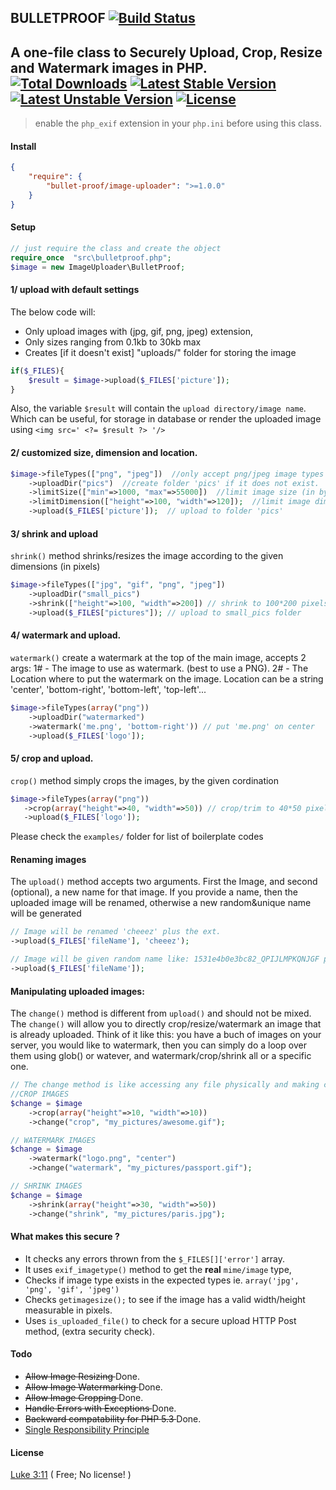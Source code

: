 ## BULLETPROOF [![Build Status](https://travis-ci.org/samayo/bulletproof.svg?branch=master)](https://travis-ci.org/samayo/bulletproof.svg?branch=master) 
A one-file class to **Securely Upload**, Crop, Resize and Watermark images in PHP.  
[![Total Downloads](https://poser.pugx.org/bullet-proof/image-uploader/downloads.svg)](https://packagist.org/packages/bullet-proof/image-uploader) [![Latest Stable Version](https://poser.pugx.org/bullet-proof/image-uploader/v/stable.svg)](https://packagist.org/packages/bullet-proof/image-uploader) [![Latest Unstable Version](https://poser.pugx.org/bullet-proof/image-uploader/v/unstable.svg)](https://packagist.org/packages/bullet-proof/image-uploader) [![License](https://poser.pugx.org/bullet-proof/image-uploader/license.svg)](https://packagist.org/packages/bullet-proof/image-uploader)
----

> enable the `php_exif` extension in your `php.ini` before using this class.

#### Install
```json
{
    "require": {
        "bullet-proof/image-uploader": ">=1.0.0"
    }
}
```

#### Setup
````php
// just require the class and create the object
require_once  "src\bulletproof.php";
$image = new ImageUploader\BulletProof;
````


#### 1/ upload with  default settings 
The below code will:
- Only upload images with (jpg, gif, png, jpeg) extension, 
- Only sizes ranging from 0.1kb to 30kb max
- Creates [if it doesn't exist] "uploads/" folder for storing the image 

````php 
if($_FILES){
    $result = $image->upload($_FILES['picture']);
}
````

Also, the variable `$result` will contain the `upload directory/image name`. Which can be useful, for storage in database or render the uploaded image using `<img src=' <?= $result ?> '/>`


#### 2/ customized size, dimension and location. 
````php
$image->fileTypes(["png", "jpeg"])  //only accept png/jpeg image types
    ->uploadDir("pics")  //create folder 'pics' if it does not exist.
    ->limitSize(["min"=>1000, "max"=>55000])  //limit image size (in bytes)
    ->limitDimension(["height"=>100, "width"=>120]);  //limit image dimensions
    ->upload($_FILES['picture']);  // upload to folder 'pics'
````

#### 3/ shrink and upload 
`shrink()` method shrinks/resizes the image according to the given dimensions (in pixels) 

````php
$image->fileTypes(["jpg", "gif", "png", "jpeg"])
    ->uploadDir("small_pics")
    ->shrink(["height"=>100, "width"=>200]) // shrink to 100*200 pixels
    ->upload($_FILES["pictures"]); // upload to small_pics folder
````

#### 4/ watermark and upload. 
`watermark()` create a watermark at the top of the main image, accepts 2 args: 
 1# - The image to use as watermark. (best to use a PNG).
 2# - The Location where to put the  watermark on the image.
Location can be a string 'center', 'bottom-right', 'bottom-left', 'top-left'...

````php
$image->fileTypes(array("png"))
    ->uploadDir("watermarked")
    ->watermark('me.png', 'bottom-right')) // put 'me.png' on center 
    ->upload($_FILES['logo']);
````

#### 5/ crop and upload. 
`crop()` method simply crops the images, by the given cordination
 ````php
$image->fileTypes(array("png"))
    ->crop(array("height"=>40, "width"=>50)) // crop/trim to 40*50 pixels
    ->upload($_FILES['logo']);
````

Please check the `examples/` folder for list of boilerplate codes

#### Renaming images
 The `upload()` method accepts two arguments. First the Image, and second (optional), a new name for that image.
 If you provide a name, then the uploaded image will be renamed, otherwise a new random&unique name will be generated
````php
// Image will be renamed 'cheeez' plus the ext. 
->upload($_FILES['fileName'], 'cheeez');

// Image will be given random name like: 1531e4b0e3bc82_QPIJLMPKQNJGF plus ext. 
->upload($_FILES['fileName']);
````

#### Manipulating uploaded images: 
The `change()` method is different from `upload()` and should not be mixed.
The `change()` will allow you to directly crop/resize/watermark an image that is already uploaded.
Think of it like this: you have a buch of images on your server, you would like to watermark, then 
you can simply do a loop over them using glob() or watever, and watermark/crop/shrink all or 
a specific one. 

```php
// The change method is like accessing any file physically and making change to it. 
//CROP IMAGES
$change = $image
 	->crop(array("height"=>10, "width"=>10))
 	->change("crop", "my_pictures/awesome.gif");

// WATERMARK IMAGES
$change = $image
 	->watermark("logo.png", "center")
 	->change("watermark", "my_pictures/passport.gif");

// SHRINK IMAGES
$change = $image
 	->shrink(array("height"=>30, "width"=>50))
 	->change("shrink", "my_pictures/paris.jpg");
````

#### What makes this secure ?
* It checks any errors thrown from the `$_FILES[]['error']` array. 
* It uses `exif_imagetype()` method to get the **real** `mime/image` type,
* Checks if image type exists in the expected types ie. `array('jpg', 'png', 'gif', 'jpeg')`
* Checks `getimagesize();` to see if the image has a valid width/height measurable in pixels.
* Uses `is_uploaded_file()` to check for a secure upload HTTP Post method, (extra security check).



#### Todo
* <del> Allow Image Resizing </del> Done.
* <del> Allow Image Watermarking </del> Done.
* <del> Allow Image Cropping </del> Done.
* <del> Handle Errors with Exceptions </del> Done.
* <del> Backward compatability for PHP 5.3 </del> Done. 
* [Single Responsibility Principle](http://en.wikipedia.org/wiki/Single_responsibility_principle)




#### License  
[Luke 3:11](http://www.kingjamesbibleonline.org/Luke-3-11/) ( Free; No license! )
